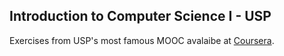 <h2>Introduction to Computer Science I - USP</h2>

<p></h2></p>

<p>Exercises from USP's most famous MOOC avalaibe at <a href="https://www.coursera.org/learn/ciencia-computacao-python-conceitos?">Coursera</a>. </p>
